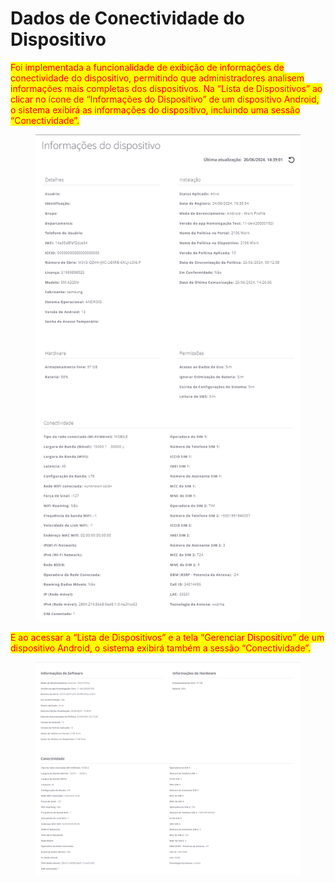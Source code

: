 # Dados de Conectividade do Dispositivo

<mark style="color:red;">Foi implementada a funcionalidade de exibição de informações de conectividade do dispositivo, permitindo que administradores analisem informações mais completas dos dispositivos. Na “Lista de Dispositivos” ao clicar no ícone de “Informações do Dispositivo” de um dispositivo Android, o sistema exibirá as informações do dispositivo, incluindo uma sessão “Conectividade”.</mark>&#x20;

<figure><img src="../../.gitbook/assets/Captura de tela 2024-06-26 122823.png" alt=""><figcaption></figcaption></figure>

<mark style="color:red;">E ao acessar a “Lista de Dispositivos” e a tela “Gerenciar Dispositivo” de um dispositivo Android, o sistema exibirá também a sessão “Conectividade”.</mark>

<figure><img src="../../.gitbook/assets/Captura de tela 2024-06-26 120244 (2).png" alt=""><figcaption></figcaption></figure>
